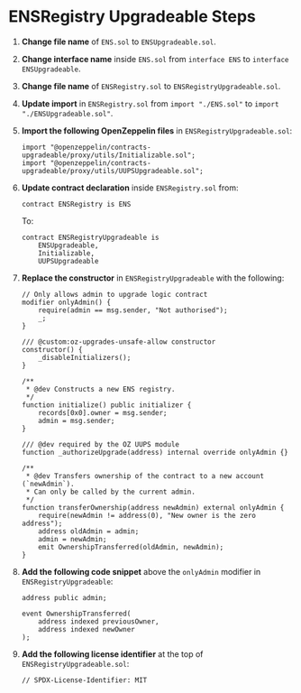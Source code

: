 # ENSRegistry Upgradeable Steps

1. **Change file name** of `ENS.sol` to `ENSUpgradeable.sol`.
2. **Change interface name** inside `ENS.sol` from `interface ENS` to `interface ENSUpgradeable`.

3. **Change file name** of `ENSRegistry.sol` to `ENSRegistryUpgradeable.sol`.

4. **Update import** in `ENSRegistry.sol` from `import "./ENS.sol"` to `import "./ENSUpgradeable.sol"`.

5. **Import the following OpenZeppelin files** in `ENSRegistryUpgradeable.sol`:

   ```solidity
   import "@openzeppelin/contracts-upgradeable/proxy/utils/Initializable.sol";
   import "@openzeppelin/contracts-upgradeable/proxy/utils/UUPSUpgradeable.sol";
   ```

6. **Update contract declaration** inside `ENSRegistry.sol` from:

   ```solidity
   contract ENSRegistry is ENS
   ```

   To:

   ```solidity
   contract ENSRegistryUpgradeable is
       ENSUpgradeable,
       Initializable,
       UUPSUpgradeable
   ```

7. **Replace the constructor** in `ENSRegistryUpgradeable` with the following:

   ```solidity
   // Only allows admin to upgrade logic contract
   modifier onlyAdmin() {
       require(admin == msg.sender, "Not authorised");
       _;
   }

   /// @custom:oz-upgrades-unsafe-allow constructor
   constructor() {
       _disableInitializers();
   }

   /**
    * @dev Constructs a new ENS registry.
    */
   function initialize() public initializer {
       records[0x0].owner = msg.sender;
       admin = msg.sender;
   }

   /// @dev required by the OZ UUPS module
   function _authorizeUpgrade(address) internal override onlyAdmin {}

   /**
    * @dev Transfers ownership of the contract to a new account (`newAdmin`).
    * Can only be called by the current admin.
    */
   function transferOwnership(address newAdmin) external onlyAdmin {
       require(newAdmin != address(0), "New owner is the zero address");
       address oldAdmin = admin;
       admin = newAdmin;
       emit OwnershipTransferred(oldAdmin, newAdmin);
   }
   ```

8. **Add the following code snippet** above the `onlyAdmin` modifier in `ENSRegistryUpgradeable`:

   ```solidity
   address public admin;

   event OwnershipTransferred(
       address indexed previousOwner,
       address indexed newOwner
   );
   ```

9. **Add the following license identifier** at the top of `ENSRegistryUpgradeable.sol`:
   ```solidity
   // SPDX-License-Identifier: MIT
   ```

